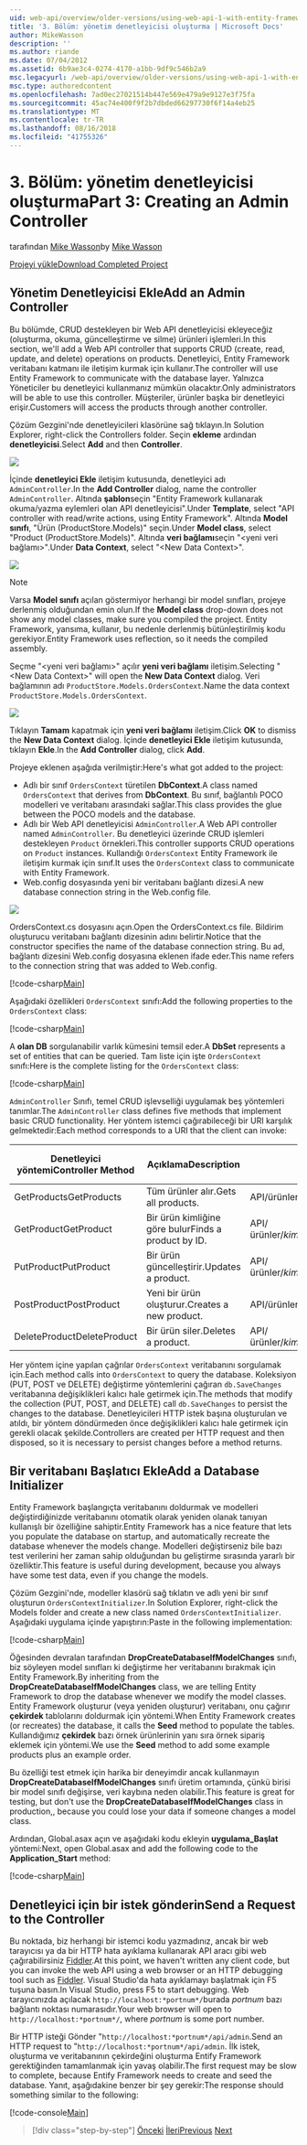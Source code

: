 ```yaml
---
uid: web-api/overview/older-versions/using-web-api-1-with-entity-framework-5/using-web-api-with-entity-framework-part-3
title: '3. Bölüm: yönetim denetleyicisi oluşturma | Microsoft Docs'
author: MikeWasson
description: ''
ms.author: riande
ms.date: 07/04/2012
ms.assetid: 6b9ae3c4-0274-4170-a1bb-9df9c546b2a9
msc.legacyurl: /web-api/overview/older-versions/using-web-api-1-with-entity-framework-5/using-web-api-with-entity-framework-part-3
msc.type: authoredcontent
ms.openlocfilehash: 7ad0ec27021514b447e569e479a9e9127e3f75fa
ms.sourcegitcommit: 45ac74e400f9f2b7dbded66297730f6f14a4eb25
ms.translationtype: MT
ms.contentlocale: tr-TR
ms.lasthandoff: 08/16/2018
ms.locfileid: "41755326"
---
```

<a name="part-3-creating-an-admin-controller"></a><span data-ttu-id="5fcc5-102">3. Bölüm: yönetim denetleyicisi oluşturma</span><span class="sxs-lookup"><span data-stu-id="5fcc5-102">Part 3: Creating an Admin Controller</span></span>
====================
<span data-ttu-id="5fcc5-103">tarafından [Mike Wasson](https://github.com/MikeWasson)</span><span class="sxs-lookup"><span data-stu-id="5fcc5-103">by [Mike Wasson](https://github.com/MikeWasson)</span></span>

[<span data-ttu-id="5fcc5-104">Projeyi yükle</span><span class="sxs-lookup"><span data-stu-id="5fcc5-104">Download Completed Project</span></span>](http://code.msdn.microsoft.com/ASP-NET-Web-API-with-afa30545)

## <a name="add-an-admin-controller"></a><span data-ttu-id="5fcc5-105">Yönetim Denetleyicisi Ekle</span><span class="sxs-lookup"><span data-stu-id="5fcc5-105">Add an Admin Controller</span></span>

<span data-ttu-id="5fcc5-106">Bu bölümde, CRUD destekleyen bir Web API denetleyicisi ekleyeceğiz (oluşturma, okuma, güncelleştirme ve silme) ürünleri işlemleri.</span><span class="sxs-lookup"><span data-stu-id="5fcc5-106">In this section, we'll add a Web API controller that supports CRUD (create, read, update, and delete) operations on products.</span></span> <span data-ttu-id="5fcc5-107">Denetleyici, Entity Framework veritabanı katmanı ile iletişim kurmak için kullanır.</span><span class="sxs-lookup"><span data-stu-id="5fcc5-107">The controller will use Entity Framework to communicate with the database layer.</span></span> <span data-ttu-id="5fcc5-108">Yalnızca Yöneticiler bu denetleyici kullanmanız mümkün olacaktır.</span><span class="sxs-lookup"><span data-stu-id="5fcc5-108">Only administrators will be able to use this controller.</span></span> <span data-ttu-id="5fcc5-109">Müşteriler, ürünler başka bir denetleyici erişir.</span><span class="sxs-lookup"><span data-stu-id="5fcc5-109">Customers will access the products through another controller.</span></span>

<span data-ttu-id="5fcc5-110">Çözüm Gezgini'nde denetleyicileri klasörüne sağ tıklayın.</span><span class="sxs-lookup"><span data-stu-id="5fcc5-110">In Solution Explorer, right-click the Controllers folder.</span></span> <span data-ttu-id="5fcc5-111">Seçin **ekleme** ardından **denetleyicisi**.</span><span class="sxs-lookup"><span data-stu-id="5fcc5-111">Select **Add** and then **Controller**.</span></span>

![](using-web-api-with-entity-framework-part-3/_static/image1.png)

<span data-ttu-id="5fcc5-112">İçinde **denetleyici Ekle** iletişim kutusunda, denetleyici adı `AdminController`.</span><span class="sxs-lookup"><span data-stu-id="5fcc5-112">In the **Add Controller** dialog, name the controller `AdminController`.</span></span> <span data-ttu-id="5fcc5-113">Altında **şablon**seçin &quot;Entity Framework kullanarak okuma/yazma eylemleri olan API denetleyicisi&quot;.</span><span class="sxs-lookup"><span data-stu-id="5fcc5-113">Under **Template**, select &quot;API controller with read/write actions, using Entity Framework&quot;.</span></span> <span data-ttu-id="5fcc5-114">Altında **Model sınıfı**, "Ürün (ProductStore.Models)" seçin.</span><span class="sxs-lookup"><span data-stu-id="5fcc5-114">Under **Model class**, select "Product (ProductStore.Models)".</span></span> <span data-ttu-id="5fcc5-115">Altında **veri bağlamı**seçin "&lt;yeni veri bağlamı&gt;".</span><span class="sxs-lookup"><span data-stu-id="5fcc5-115">Under **Data Context**, select "&lt;New Data Context&gt;".</span></span>

![](using-web-api-with-entity-framework-part-3/_static/image2.png)

> [!NOTE]
> <span data-ttu-id="5fcc5-116">Varsa **Model sınıfı** açılan göstermiyor herhangi bir model sınıfları, projeye derlenmiş olduğundan emin olun.</span><span class="sxs-lookup"><span data-stu-id="5fcc5-116">If the **Model class** drop-down does not show any model classes, make sure you compiled the project.</span></span> <span data-ttu-id="5fcc5-117">Entity Framework, yansıma, kullanır, bu nedenle derlenmiş bütünleştirilmiş kodu gerekiyor.</span><span class="sxs-lookup"><span data-stu-id="5fcc5-117">Entity Framework uses reflection, so it needs the compiled assembly.</span></span>


<span data-ttu-id="5fcc5-118">Seçme "&lt;yeni veri bağlamı&gt;" açılır **yeni veri bağlamı** iletişim.</span><span class="sxs-lookup"><span data-stu-id="5fcc5-118">Selecting "&lt;New Data Context&gt;" will open the **New Data Context** dialog.</span></span> <span data-ttu-id="5fcc5-119">Veri bağlamının adı `ProductStore.Models.OrdersContext`.</span><span class="sxs-lookup"><span data-stu-id="5fcc5-119">Name the data context `ProductStore.Models.OrdersContext`.</span></span>

![](using-web-api-with-entity-framework-part-3/_static/image3.png)

<span data-ttu-id="5fcc5-120">Tıklayın **Tamam** kapatmak için **yeni veri bağlamı** iletişim.</span><span class="sxs-lookup"><span data-stu-id="5fcc5-120">Click **OK** to dismiss the **New Data Context** dialog.</span></span> <span data-ttu-id="5fcc5-121">İçinde **denetleyici Ekle** iletişim kutusunda, tıklayın **Ekle**.</span><span class="sxs-lookup"><span data-stu-id="5fcc5-121">In the **Add Controller** dialog, click **Add**.</span></span>

<span data-ttu-id="5fcc5-122">Projeye eklenen aşağıda verilmiştir:</span><span class="sxs-lookup"><span data-stu-id="5fcc5-122">Here's what got added to the project:</span></span>

- <span data-ttu-id="5fcc5-123">Adlı bir sınıf `OrdersContext` türetilen **DbContext**.</span><span class="sxs-lookup"><span data-stu-id="5fcc5-123">A class named `OrdersContext` that derives from **DbContext**.</span></span> <span data-ttu-id="5fcc5-124">Bu sınıf, bağlantılı POCO modelleri ve veritabanı arasındaki sağlar.</span><span class="sxs-lookup"><span data-stu-id="5fcc5-124">This class provides the glue between the POCO models and the database.</span></span>
- <span data-ttu-id="5fcc5-125">Adlı bir Web API denetleyicisi `AdminController`.</span><span class="sxs-lookup"><span data-stu-id="5fcc5-125">A Web API controller named `AdminController`.</span></span> <span data-ttu-id="5fcc5-126">Bu denetleyici üzerinde CRUD işlemleri destekleyen `Product` örnekleri.</span><span class="sxs-lookup"><span data-stu-id="5fcc5-126">This controller supports CRUD operations on `Product` instances.</span></span> <span data-ttu-id="5fcc5-127">Kullandığı `OrdersContext` Entity Framework ile iletişim kurmak için sınıf.</span><span class="sxs-lookup"><span data-stu-id="5fcc5-127">It uses the `OrdersContext` class to communicate with Entity Framework.</span></span>
- <span data-ttu-id="5fcc5-128">Web.config dosyasında yeni bir veritabanı bağlantı dizesi.</span><span class="sxs-lookup"><span data-stu-id="5fcc5-128">A new database connection string in the Web.config file.</span></span>

![](using-web-api-with-entity-framework-part-3/_static/image4.png)

<span data-ttu-id="5fcc5-129">OrdersContext.cs dosyasını açın.</span><span class="sxs-lookup"><span data-stu-id="5fcc5-129">Open the OrdersContext.cs file.</span></span> <span data-ttu-id="5fcc5-130">Bildirim oluşturucu veritabanı bağlantı dizesinin adını belirtir.</span><span class="sxs-lookup"><span data-stu-id="5fcc5-130">Notice that the constructor specifies the name of the database connection string.</span></span> <span data-ttu-id="5fcc5-131">Bu ad, bağlantı dizesini Web.config dosyasına eklenen ifade eder.</span><span class="sxs-lookup"><span data-stu-id="5fcc5-131">This name refers to the connection string that was added to Web.config.</span></span>

[!code-csharp[Main](using-web-api-with-entity-framework-part-3/samples/sample1.cs)]

<span data-ttu-id="5fcc5-132">Aşağıdaki özellikleri `OrdersContext` sınıfı:</span><span class="sxs-lookup"><span data-stu-id="5fcc5-132">Add the following properties to the `OrdersContext` class:</span></span>

[!code-csharp[Main](using-web-api-with-entity-framework-part-3/samples/sample2.cs)]

<span data-ttu-id="5fcc5-133">A **olan DB** sorgulanabilir varlık kümesini temsil eder.</span><span class="sxs-lookup"><span data-stu-id="5fcc5-133">A **DbSet** represents a set of entities that can be queried.</span></span> <span data-ttu-id="5fcc5-134">Tam liste için işte `OrdersContext` sınıfı:</span><span class="sxs-lookup"><span data-stu-id="5fcc5-134">Here is the complete listing for the `OrdersContext` class:</span></span>

[!code-csharp[Main](using-web-api-with-entity-framework-part-3/samples/sample3.cs)]

<span data-ttu-id="5fcc5-135">`AdminController` Sınıfı, temel CRUD işlevselliği uygulamak beş yöntemleri tanımlar.</span><span class="sxs-lookup"><span data-stu-id="5fcc5-135">The `AdminController` class defines five methods that implement basic CRUD functionality.</span></span> <span data-ttu-id="5fcc5-136">Her yöntem istemci çağırabileceği bir URI karşılık gelmektedir:</span><span class="sxs-lookup"><span data-stu-id="5fcc5-136">Each method corresponds to a URI that the client can invoke:</span></span>

| <span data-ttu-id="5fcc5-137">Denetleyici yöntemi</span><span class="sxs-lookup"><span data-stu-id="5fcc5-137">Controller Method</span></span> | <span data-ttu-id="5fcc5-138">Açıklama</span><span class="sxs-lookup"><span data-stu-id="5fcc5-138">Description</span></span> | <span data-ttu-id="5fcc5-139">URI</span><span class="sxs-lookup"><span data-stu-id="5fcc5-139">URI</span></span> | <span data-ttu-id="5fcc5-140">HTTP yöntemi</span><span class="sxs-lookup"><span data-stu-id="5fcc5-140">HTTP Method</span></span> |
| --- | --- | --- | --- |
| <span data-ttu-id="5fcc5-141">GetProducts</span><span class="sxs-lookup"><span data-stu-id="5fcc5-141">GetProducts</span></span> | <span data-ttu-id="5fcc5-142">Tüm ürünler alır.</span><span class="sxs-lookup"><span data-stu-id="5fcc5-142">Gets all products.</span></span> | <span data-ttu-id="5fcc5-143">API/ürünleri</span><span class="sxs-lookup"><span data-stu-id="5fcc5-143">api/products</span></span> | <span data-ttu-id="5fcc5-144">AL</span><span class="sxs-lookup"><span data-stu-id="5fcc5-144">GET</span></span> |
| <span data-ttu-id="5fcc5-145">GetProduct</span><span class="sxs-lookup"><span data-stu-id="5fcc5-145">GetProduct</span></span> | <span data-ttu-id="5fcc5-146">Bir ürün kimliğine göre bulur</span><span class="sxs-lookup"><span data-stu-id="5fcc5-146">Finds a product by ID.</span></span> | <span data-ttu-id="5fcc5-147">API/ürünler/*kimliği*</span><span class="sxs-lookup"><span data-stu-id="5fcc5-147">api/products/*id*</span></span> | <span data-ttu-id="5fcc5-148">AL</span><span class="sxs-lookup"><span data-stu-id="5fcc5-148">GET</span></span> |
| <span data-ttu-id="5fcc5-149">PutProduct</span><span class="sxs-lookup"><span data-stu-id="5fcc5-149">PutProduct</span></span> | <span data-ttu-id="5fcc5-150">Bir ürün güncelleştirir.</span><span class="sxs-lookup"><span data-stu-id="5fcc5-150">Updates a product.</span></span> | <span data-ttu-id="5fcc5-151">API/ürünler/*kimliği*</span><span class="sxs-lookup"><span data-stu-id="5fcc5-151">api/products/*id*</span></span> | <span data-ttu-id="5fcc5-152">PUT</span><span class="sxs-lookup"><span data-stu-id="5fcc5-152">PUT</span></span> |
| <span data-ttu-id="5fcc5-153">PostProduct</span><span class="sxs-lookup"><span data-stu-id="5fcc5-153">PostProduct</span></span> | <span data-ttu-id="5fcc5-154">Yeni bir ürün oluşturur.</span><span class="sxs-lookup"><span data-stu-id="5fcc5-154">Creates a new product.</span></span> | <span data-ttu-id="5fcc5-155">API/ürünleri</span><span class="sxs-lookup"><span data-stu-id="5fcc5-155">api/products</span></span> | <span data-ttu-id="5fcc5-156">YAYINLA</span><span class="sxs-lookup"><span data-stu-id="5fcc5-156">POST</span></span> |
| <span data-ttu-id="5fcc5-157">DeleteProduct</span><span class="sxs-lookup"><span data-stu-id="5fcc5-157">DeleteProduct</span></span> | <span data-ttu-id="5fcc5-158">Bir ürün siler.</span><span class="sxs-lookup"><span data-stu-id="5fcc5-158">Deletes a product.</span></span> | <span data-ttu-id="5fcc5-159">API/ürünler/*kimliği*</span><span class="sxs-lookup"><span data-stu-id="5fcc5-159">api/products/*id*</span></span> | <span data-ttu-id="5fcc5-160">DELETE</span><span class="sxs-lookup"><span data-stu-id="5fcc5-160">DELETE</span></span> |

<span data-ttu-id="5fcc5-161">Her yöntem içine yapılan çağrılar `OrdersContext` veritabanını sorgulamak için.</span><span class="sxs-lookup"><span data-stu-id="5fcc5-161">Each method calls into `OrdersContext` to query the database.</span></span> <span data-ttu-id="5fcc5-162">Koleksiyon (PUT, POST ve DELETE) değiştirme yöntemlerini çağıran `db.SaveChanges` veritabanına değişiklikleri kalıcı hale getirmek için.</span><span class="sxs-lookup"><span data-stu-id="5fcc5-162">The methods that modify the collection (PUT, POST, and DELETE) call `db.SaveChanges` to persist the changes to the database.</span></span> <span data-ttu-id="5fcc5-163">Denetleyicileri HTTP istek başına oluşturulan ve atıldı, bir yöntem döndürmeden önce değişiklikleri kalıcı hale getirmek için gerekli olacak şekilde.</span><span class="sxs-lookup"><span data-stu-id="5fcc5-163">Controllers are created per HTTP request and then disposed, so it is necessary to persist changes before a method returns.</span></span>

## <a name="add-a-database-initializer"></a><span data-ttu-id="5fcc5-164">Bir veritabanı Başlatıcı Ekle</span><span class="sxs-lookup"><span data-stu-id="5fcc5-164">Add a Database Initializer</span></span>

<span data-ttu-id="5fcc5-165">Entity Framework başlangıçta veritabanını doldurmak ve modelleri değiştirdiğinizde veritabanını otomatik olarak yeniden olanak tanıyan kullanışlı bir özelliğine sahiptir.</span><span class="sxs-lookup"><span data-stu-id="5fcc5-165">Entity Framework has a nice feature that lets you populate the database on startup, and automatically recreate the database whenever the models change.</span></span> <span data-ttu-id="5fcc5-166">Modelleri değiştirseniz bile bazı test verilerini her zaman sahip olduğundan bu geliştirme sırasında yararlı bir özelliktir.</span><span class="sxs-lookup"><span data-stu-id="5fcc5-166">This feature is useful during development, because you always have some test data, even if you change the models.</span></span>

<span data-ttu-id="5fcc5-167">Çözüm Gezgini'nde, modeller klasörü sağ tıklatın ve adlı yeni bir sınıf oluşturun `OrdersContextInitializer`.</span><span class="sxs-lookup"><span data-stu-id="5fcc5-167">In Solution Explorer, right-click the Models folder and create a new class named `OrdersContextInitializer`.</span></span> <span data-ttu-id="5fcc5-168">Aşağıdaki uygulama içinde yapıştırın:</span><span class="sxs-lookup"><span data-stu-id="5fcc5-168">Paste in the following implementation:</span></span>

[!code-csharp[Main](using-web-api-with-entity-framework-part-3/samples/sample4.cs)]

<span data-ttu-id="5fcc5-169">Öğesinden devralan tarafından **DropCreateDatabaseIfModelChanges** sınıfı, biz söyleyen model sınıfları ki değiştirme her veritabanını bırakmak için Entity Framework.</span><span class="sxs-lookup"><span data-stu-id="5fcc5-169">By inheriting from the **DropCreateDatabaseIfModelChanges** class, we are telling Entity Framework to drop the database whenever we modify the model classes.</span></span> <span data-ttu-id="5fcc5-170">Entity Framework oluşturur (veya yeniden oluşturur) veritabanı, onu çağırır **çekirdek** tablolarını doldurmak için yöntemi.</span><span class="sxs-lookup"><span data-stu-id="5fcc5-170">When Entity Framework creates (or recreates) the database, it calls the **Seed** method to populate the tables.</span></span> <span data-ttu-id="5fcc5-171">Kullandığımız **çekirdek** bazı örnek ürünlerinin yanı sıra örnek sipariş eklemek için yöntemi.</span><span class="sxs-lookup"><span data-stu-id="5fcc5-171">We use the **Seed** method to add some example products plus an example order.</span></span>

<span data-ttu-id="5fcc5-172">Bu özelliği test etmek için harika bir deneyimdir ancak kullanmayın **DropCreateDatabaseIfModelChanges** sınıfı üretim ortamında, çünkü birisi bir model sınıfı değişirse, veri kaybına neden olabilir.</span><span class="sxs-lookup"><span data-stu-id="5fcc5-172">This feature is great for testing, but don't use the **DropCreateDatabaseIfModelChanges** class in production,, because you could lose your data if someone changes a model class.</span></span>

<span data-ttu-id="5fcc5-173">Ardından, Global.asax açın ve aşağıdaki kodu ekleyin **uygulama\_Başlat** yöntemi:</span><span class="sxs-lookup"><span data-stu-id="5fcc5-173">Next, open Global.asax and add the following code to the **Application\_Start** method:</span></span>

[!code-csharp[Main](using-web-api-with-entity-framework-part-3/samples/sample5.cs)]

## <a name="send-a-request-to-the-controller"></a><span data-ttu-id="5fcc5-174">Denetleyici için bir istek gönderin</span><span class="sxs-lookup"><span data-stu-id="5fcc5-174">Send a Request to the Controller</span></span>

<span data-ttu-id="5fcc5-175">Bu noktada, biz herhangi bir istemci kodu yazmadınız, ancak bir web tarayıcısı ya da bir HTTP hata ayıklama kullanarak API aracı gibi web çağırabilirsiniz [Fiddler](http://www.fiddler2.com/fiddler2/).</span><span class="sxs-lookup"><span data-stu-id="5fcc5-175">At this point, we haven't written any client code, but you can invoke the web API using a web browser or an HTTP debugging tool such as [Fiddler](http://www.fiddler2.com/fiddler2/).</span></span> <span data-ttu-id="5fcc5-176">Visual Studio'da hata ayıklamayı başlatmak için F5 tuşuna basın.</span><span class="sxs-lookup"><span data-stu-id="5fcc5-176">In Visual Studio, press F5 to start debugging.</span></span> <span data-ttu-id="5fcc5-177">Web tarayıcınızda açılacak `http://localhost:*portnum*/`burada *portnum* bazı bağlantı noktası numarasıdır.</span><span class="sxs-lookup"><span data-stu-id="5fcc5-177">Your web browser will open to `http://localhost:*portnum*/`, where *portnum* is some port number.</span></span>

<span data-ttu-id="5fcc5-178">Bir HTTP isteği Gönder "`http://localhost:*portnum*/api/admin`.</span><span class="sxs-lookup"><span data-stu-id="5fcc5-178">Send an HTTP request to "`http://localhost:*portnum*/api/admin`.</span></span> <span data-ttu-id="5fcc5-179">İlk istek, oluşturma ve veritabanının çekirdeğini oluşturma Entify Framework gerektiğinden tamamlanmak için yavaş olabilir.</span><span class="sxs-lookup"><span data-stu-id="5fcc5-179">The first request may be slow to complete, because Entify Framework needs to create and seed the database.</span></span> <span data-ttu-id="5fcc5-180">Yanıt, aşağıdakine benzer bir şey gerekir:</span><span class="sxs-lookup"><span data-stu-id="5fcc5-180">The response should something similar to the following:</span></span>

[!code-console[Main](using-web-api-with-entity-framework-part-3/samples/sample6.cmd)]

> [!div class="step-by-step"]
> <span data-ttu-id="5fcc5-181">[Önceki](using-web-api-with-entity-framework-part-2.md)
> [İleri](using-web-api-with-entity-framework-part-4.md)</span><span class="sxs-lookup"><span data-stu-id="5fcc5-181">[Previous](using-web-api-with-entity-framework-part-2.md)
[Next](using-web-api-with-entity-framework-part-4.md)</span></span>
